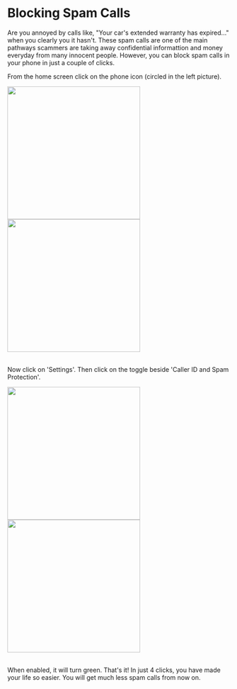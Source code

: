 # Blocking Spam Calls

Are you annoyed by calls like, "Your car's extended warranty has expired..." when you clearly you it hasn't. These spam calls are one of the main pathways scammers are taking away confidential informattion and money everyday from many innocent people. However, you can block spam calls in your phone in just a couple of clicks.

From the home screen click on the phone icon (circled in the left picture). 

<img src="click_phone.jpg" width="300">
<img src="click_3dots.jpg" width="300">
<br></br>

Now click on 'Settings'. Then click on the toggle beside 'Caller ID and Spam Protection'.

<img src="click_settings.jpg" width="300">
<img src="click_spam_protect.jpg" width="300">
<br></br>

When enabled, it will turn green. That's it! In just 4 clicks, you have made your life so easier. You will get much less spam calls from now on.

<img title="" src="spam_green.jpg" alt="" data-align="center">
